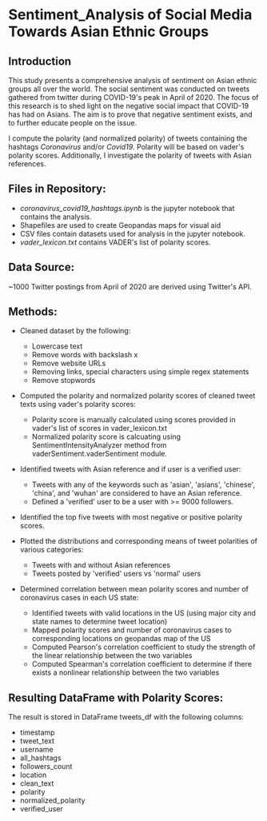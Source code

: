 # Sentiment_Analysis of Social Media Towards Asian Ethnic Groups

## Introduction
This study presents a comprehensive analysis of sentiment on Asian ethnic groups all over the world. The social sentiment was conducted on tweets gathered from twitter during COVID-19's peak in April of 2020. The focus of this research is to shed light on the negative social impact that COVID-19 has had on Asians. The aim is to prove that negative sentiment exists, and to further educate people on the issue.

I compute the polarity (and normalized polarity) of tweets containing the hashtags *Coronavirus* and/or *Covid19*. Polarity will be based on vader's polarity scores.
Additionally, I investigate the polarity of tweets with Asian references.

## Files in Repository:
- *coronavirus_covid19_hashtags.ipynb* is the jupyter notebook that contains the analysis. 
- Shapefiles are used to create Geopandas maps for visual aid
- CSV files contain datasets used for analysis in the jupyter notebook.
- *vader_lexicon.txt* contains VADER's list of polarity scores.

## Data Source:
~1000 Twitter postings from April of 2020 are derived using Twitter's API.

## Methods:
- Cleaned dataset by the following:
  - Lowercase text
  - Remove words with backslash x
  - Remove website URLs
  - Removing links, special characters using simple regex statements
  - Remove stopwords

- Computed the polarity and normalized polarity scores of cleaned tweet texts using vader's polarity scores:
  - Polarity score is manually calculated using scores provided in vader's list of scores in vader_lexicon.txt
  - Normalized polarity score is calcuating using SentimentIntensityAnalyzer method from vaderSentiment.vaderSentiment module.

- Identified tweets with Asian reference and if user is a verified user:
  - Tweets with any of the keywords such as 'asian', 'asians', 'chinese', 'china', and 'wuhan' are considered to have an Asian reference.
  - Defined a 'verified' user to be a user with >= 9000 followers.

- Identified the top five tweets with most negative or positive polarity scores.

- Plotted the distributions and corresponding means of tweet polarities of various categories:
  - Tweets with and without Asian references
  - Tweets posted by 'verified' users vs 'normal' users

- Determined correlation between mean polarity scores and number of coronavirus cases in each US state:
  - Identified tweets with valid locations in the US (using major city and state names to determine tweet location)
  - Mapped polarity scores and number of coronavirus cases to corresponding locations on geopandas map of the US
  - Computed Pearson's correlation coefficient to study the strength of the linear relationship between the two variables
  - Computed Spearman's correlation coefficient to determine if there exists a nonlinear relationship between the two variables

## Resulting DataFrame with Polarity Scores:
The result is stored in DataFrame tweets_df with the following columns:

- timestamp
- tweet_text
- username
- all_hashtags
- followers_count
- location
- clean_text
- polarity
- normalized_polarity
- verified_user

